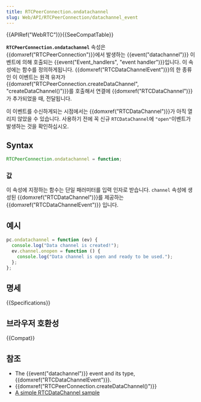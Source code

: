 ```yaml
---
title: RTCPeerConnection.ondatachannel
slug: Web/API/RTCPeerConnection/datachannel_event
---
```


{{APIRef("WebRTC")}}{{SeeCompatTable}}

**`RTCPeerConnection.ondatachannel`** 속성은 {{domxref("RTCPeerConnection")}}에서 발생하는 {{event("datachannel")}} 이벤트에 의해 호출되는 {{event("Event_handlers", "event handler")}}입니다. 이 속성에는 함수를 정의하게됩니다. {{domxref("RTCDataChannelEvent")}}의 한 종류인 이 이벤트는 원격 유저가 {{domxref("RTCPeerConnection.createDataChannel", "createDataChannel()")}}를 호출해서 연결에 {{domxref("RTCDataChannel")}}가 추가되었을 때, 전달됩니다.

이 이벤트를 수신하게되는 시점에서는 {{domxref("RTCDataChannel")}}가 아직 열리지 않았을 수 있습니다. 사용하기 전에 꼭 신규 `RTCDataChannel`에 `"open"`이벤트가 발생하는 것을 확인하십시오.

## Syntax

```js
RTCPeerConnection.ondatachannel = function;
```

### 값

이 속성에 지정하는 함수는 단일 패러미터를 입력 인자로 받습니다. `channel` 속성에 생성된 {{domxref("RTCDataChannel")}}를 제공하는 {{domxref("RTCDataChannelEvent")}} 입니다.

## 예시

```js
pc.ondatachannel = function (ev) {
  console.log("Data channel is created!");
  ev.channel.onopen = function () {
    console.log("Data channel is open and ready to be used.");
  };
};
```

## 명세

{{Specifications}}

## 브라우저 호환성

{{Compat}}

## 참조

- The {{event("datachannel")}} event and its type, {{domxref("RTCDataChannelEvent")}}.
- {{domxref("RTCPeerConnection.createDataChannel()")}}
- [A simple RTCDataChannel sample](/ko/docs/Web/API/WebRTC_API/Simple_RTCDataChannel_sample)
